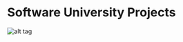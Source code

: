 Software University Projects
=======
![alt tag](https://raw2.github.com/unbelt/SoftUni/master/SoftUni.png)

